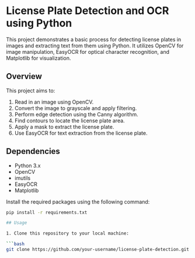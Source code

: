 # License Plate Detection and OCR using Python

This project demonstrates a basic process for detecting license plates in images and extracting text from them using Python. It utilizes OpenCV for image manipulation, EasyOCR for optical character recognition, and Matplotlib for visualization.

## Overview

This project aims to:

1. Read in an image using OpenCV.
2. Convert the image to grayscale and apply filtering.
3. Perform edge detection using the Canny algorithm.
4. Find contours to locate the license plate area.
5. Apply a mask to extract the license plate.
6. Use EasyOCR for text extraction from the license plate.

## Dependencies

- Python 3.x
- OpenCV
- imutils
- EasyOCR
- Matplotlib

Install the required packages using the following command:
```bash
pip install -r requirements.txt

## Usage

1. Clone this repository to your local machine:

```bash
git clone https://github.com/your-username/license-plate-detection.git
